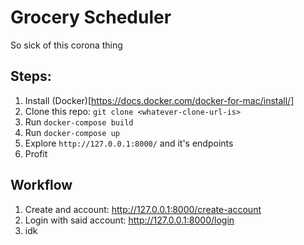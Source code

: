 # Grocery Scheduler
So sick of this corona thing

## Steps:
1. Install (Docker)[https://docs.docker.com/docker-for-mac/install/]
2. Clone this repo: `git clone <whatever-clone-url-is>`
3. Run `docker-compose build`
4. Run `docker-compose up`
5. Explore `http://127.0.0.1:8000/` and it's endpoints
6. Profit

## Workflow
1. Create and account: http://127.0.0.1:8000/create-account
2. Login with said account: http://127.0.0.1:8000/login
3. idk